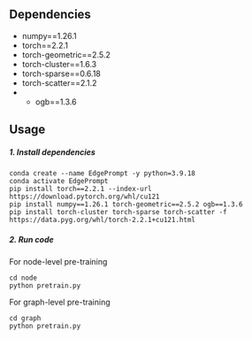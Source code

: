 ## Dependencies
- numpy==1.26.1
- torch==2.2.1  
- torch-geometric==2.5.2  
- torch-cluster==1.6.3  
- torch-sparse==0.6.18   
- torch-scatter==2.1.2
- - ogb==1.3.6 


## Usage
##### 1. Install dependencies
```
conda create --name EdgePrompt -y python=3.9.18
conda activate EdgePrompt
pip install torch==2.2.1 --index-url https://download.pytorch.org/whl/cu121
pip install numpy==1.26.1 torch-geometric==2.5.2 ogb==1.3.6 
pip install torch-cluster torch-sparse torch-scatter -f https://data.pyg.org/whl/torch-2.2.1+cu121.html
```
##### 2. Run code
For node-level pre-training
```
cd node
python pretrain.py
```
For graph-level pre-training
```
cd graph
python pretrain.py
```

## 
